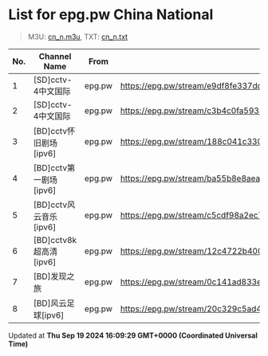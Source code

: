# List for **epg.pw China National**

> M3U: [cn_n.m3u](/cn_n.m3u), TXT: [cn_n.txt](/txt/cn_n.txt)

| No. | Channel Name | From | Source |
| --- | ------------ | ---- | ------ |
| 1 | [SD]cctv-4中文国际 | epg.pw | <https://epg.pw/stream/e9df8fe337dd6bacbf98516a34c0b0c94b3d2a02339529dea3de3769add35fc9.m3u8> |
| 2 | [SD]cctv-4中文国际 | epg.pw | <https://epg.pw/stream/c3b4c0fa59357628b823a008e742caa5e3ea18df81216adbc62f3aa7afe556f0.m3u8> |
| 3 | [BD]cctv怀旧剧场[ipv6] | epg.pw | <https://epg.pw/stream/188c041c330736b956fe8f41af7bf90cac0dd06699f977752ac93f0359de4a23.m3u8> |
| 4 | [BD]cctv第一剧场[ipv6] | epg.pw | <https://epg.pw/stream/ba55b8e8aea7622044ad6925d44966b26283edbe03be0646f351292a22e1027c.m3u8> |
| 5 | [BD]cctv风云音乐[ipv6] | epg.pw | <https://epg.pw/stream/c5cdf98a2ec7cc0b65f33cdf0f06ab09297ea13408e63416e671eb3e8ae1ae9f.m3u8> |
| 6 | [BD]cctv8k超高清[ipv6] | epg.pw | <https://epg.pw/stream/12c4722b400606e9f17e446f03738627390aa03e60b7cea9a4fe15016cc6e079.m3u8> |
| 7 | [BD]发现之旅 | epg.pw | <https://epg.pw/stream/0c141ad833ea9162fa1248de0bda4204a8c72f891e8ee10adb4303758f904aa3.ctv> |
| 8 | [BD]风云足球[ipv6] | epg.pw | <https://epg.pw/stream/20c329c5ad4872f9416783144b091c3943c94538393e0fc5f60bc551a06dd372.m3u8> |

Updated at **Thu Sep 19 2024 16:09:29 GMT+0000 (Coordinated Universal Time)**
